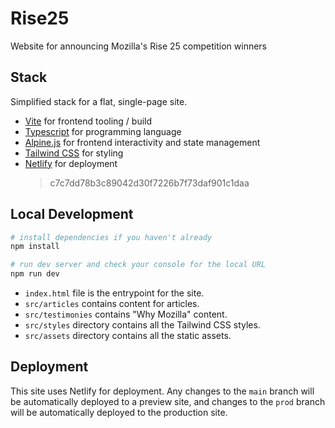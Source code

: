 # Rise25

Website for announcing Mozilla's Rise 25 competition winners

## Stack

Simplified stack for a flat, single-page site.

- [Vite](https://vitejs.dev/) for frontend tooling / build
- [Typescript](https://www.typescriptlang.org/) for programming language
- [Alpine.js](https://alpinejs.dev/) for frontend interactivity and state management
- [Tailwind CSS](https://tailwindcss.com/) for styling
- [Netlify](https://www.netlify.com/) for deployment
  > c7c7dd78b3c89042d30f7226b7f73daf901c1daa

## Local Development

```bash
# install dependencies if you haven't already
npm install

# run dev server and check your console for the local URL
npm run dev
```

- `index.html` file is the entrypoint for the site.
- `src/articles` contains content for articles.
- `src/testimonies` contains "Why Mozilla" content.
- `src/styles` directory contains all the Tailwind CSS styles.
- `src/assets` directory contains all the static assets.

## Deployment

This site uses Netlify for deployment. Any changes to the `main` branch will be automatically deployed to a preview site, and changes to the `prod` branch will be automatically deployed to the production site.
